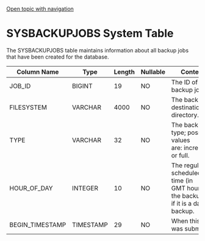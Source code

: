 [Open topic with navigation](../../../index.html#Shared/SQLReference/SystemTables/SysBackupJobs.html)

SYSBACKUPJOBS System Table
==========================

The <span class="CodeFont">SYSBACKUPJOBS</span> table maintains information about all backup jobs that have been created for the database.

| Column Name      | Type      | Length | Nullable | Contents                                                                                                               |
|------------------|-----------|--------|----------|------------------------------------------------------------------------------------------------------------------------|
| JOB\_ID          | BIGINT    | 19     | NO       | The ID of this backup job.                                                                                             |
| FILESYSTEM       | VARCHAR   | 4000   | NO       | The backup destination directory.                                                                                      |
| TYPE             | VARCHAR   | 32     | NO       | The backup type; possible values are: <span class="CodeFont">incremental</span> or <span class="CodeFont">full</span>. |
| HOUR\_OF\_DAY    | INTEGER   | 10     | NO       | The regularly scheduled start time (in GMT hours) of the backup job if it is a daily backup.                           |
| BEGIN\_TIMESTAMP | TIMESTAMP | 29     | NO       | When this job was submitted.                                                                                           |

 


